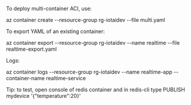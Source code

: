 To deploy multi-container ACI, use:

az container create --resource-group rg-iotaidev --file multi.yaml

To export YAML of an existing container:

az container export --resource-group rg-iotaidev --name realtime --file realtime-export.yaml

Logs:

az container logs --resource-group rg-iotaidev --name realtime-app  --container-name realtime-service

Tip: to test, open console of redis container and in redis-cli type PUBLISH mydevice '{"temperature":20}'